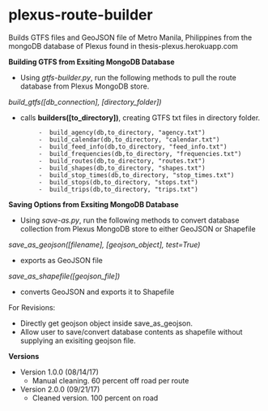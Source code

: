 # plexus-route-builder
Builds GTFS files and GeoJSON file of Metro Manila, Philippines from the mongoDB database of Plexus found in thesis-plexus.herokuapp.com

<b>Building GTFS from Exsiting MongoDB Database</b>

 - Using <i>gtfs-builder.py</i>, run the following methods to pull the route database from Plexus MongoDB store.

<i>build_gtfs([db_connection], [directory_folder])</i>
 - calls <b>builders([to_directory])</b>, creating GTFS txt files in directory folder.
 
            -  build_agency(db,to_directory, "agency.txt")
            -  build_calendar(db,to_directory, "calendar.txt")
            -  build_feed_info(db,to_directory, "feed_info.txt")
            -  build_frequencies(db,to_directory, "frequencies.txt")
            -  build_routes(db,to_directory, "routes.txt")
            -  build_shapes(db,to_directory, "shapes.txt")
            -  build_stop_times(db,to_directory, "stop_times.txt")
            -  build_stops(db,to_directory, "stops.txt")
            -  build_trips(db,to_directory, "trips.txt")
 
 <b>Saving Options from Exsiting MongoDB Database</b>
 
  - Using <i>save-as.py</i>, run the following methods to convert database collection from Plexus MongoDB store to either GeoJSON or Shapefile
  
  <i>save_as_geojson([filename], [geojson_object], test=True)</i>
  - exports as GeoJSON file
  
  <i>save_as_shapefile([geojson_file])</i>
  - converts GeoJSON and exports it to Shapefile
  
  For Revisions: 
  - Directly get geojson object inside save_as_geojson. 
  - Allow user to save/convert database contents as shapefile without supplying an exisiting geojson file.

<b>Versions</b>
 - Version 1.0.0 (08/14/17)
   - Manual cleaning. 60 percent off road per route
 - Version 2.0.0 (09/21/17)
   - Cleaned version. 100 percent on road
